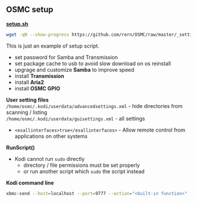 OSMC setup
---

[**setup.sh**](https://github.com/rern/OSMC/blob/master/_settings/setup.sh)
```sh
wget -qN --show-progress https://github.com/rern/OSMC/raw/master/_settings/setup.sh; chmod +x setup.sh; ./setup.sh
```

This is just an example of setup script.  
- set password for Samba and Transmission
- set package cache to usb to avoid slow download on os reinstall
- upgrage and customize **Samba** to improve speed
- install **Transmission**
- install **Aria2**
- install **OSMC GPIO**

**User setting files**  
`/home/osmc/.kodi/userdata/advancedsettings.xml` - hide directories from scanning / listing  
`/home/osmc/.kodi/userdata/guisettings.xml` - all settings  
- `<esallinterfaces>true</esallinterfaces>` - Allow remote control from applications on other systems

**RunScript()**  
- Kodi cannot run `sudo` directly  
    * directory / file permissions must be set properly
    * or run another script which `sudo` the script instead

**Kodi command line**  
```sh
xbmc-send --host=localhost --port=9777 --action="<built-in function>"
```
